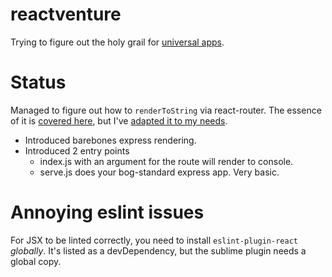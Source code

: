 # reactventure

Trying to figure out the holy grail for [universal apps][1].

# Status

Managed to figure out how to `renderToString` via react-router. The essence of it is [covered here][2], but I've [adapted it to my needs][3].

* Introduced barebones express rendering.
* Introduced 2 entry points
  * index.js with an argument for the route will render to console.
  * serve.js does your bog-standard express app. Very basic.

# Annoying eslint issues

For JSX to be linted correctly, you need to install `eslint-plugin-react` _globally_. It's listed as a devDependency, but the sublime plugin needs a global copy.


[1]: https://medium.com/@ghengeveld/isomorphism-vs-universal-javascript-4b47fb481beb
[2]: https://github.com/rackt/react-router/blob/master/docs/guides/advanced/ServerRendering.md
[3]: src/server/render.js